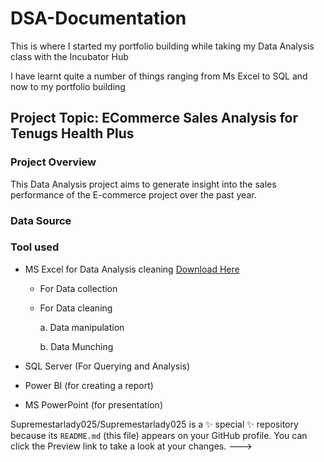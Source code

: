 # DSA-Documentation 


This is where I started my portfolio building while taking my Data Analysis class with the Incubator Hub

I have learnt quite a number of things ranging from Ms Excel to SQL and now to my portfolio building 


## Project Topic: ECommerce Sales Analysis for Tenugs Health Plus

### Project Overview
This Data Analysis project aims to generate insight into the sales performance of the E-commerce project over the past year.

### Data Source

### Tool used
- MS Excel for Data Analysis cleaning [Download Here](https://www.microsoft.com)
    
  - For Data collection
  - For Data cleaning
    
     a. Data manipulation
    
     b. Data Munching
    
- SQL Server (For Querying and Analysis)
- Power BI (for creating a report)
- MS PowerPoint (for presentation)


Supremestarlady025/Supremestarlady025 is a ✨ special ✨ repository because its `README.md` (this file) appears on your GitHub profile.
You can click the Preview link to take a look at your changes.
--->
